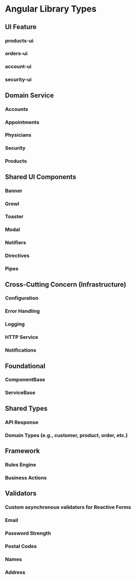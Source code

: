 # Angular Library Types

## UI Feature

### products-ui

### orders-ui

### account-ui

### security-ui

## Domain Service

### Accounts

### Appointments

### Physicians

### Security

### Products

## Shared UI Components

### Banner

### Growl

### Toaster

### Modal

### Notifiers

### Directives

### Pipes

## Cross-Cutting Concern (Infrastructure)

### Configuration

### Error Handling

### Logging

### HTTP Service

### Notifications

## Foundational

### ComponentBase

### ServiceBase

## Shared Types

### API Response

### Domain Types (e.g., customer, product, order, etc.)

## Framework

### Rules Engine

### Business Actions

## Validators

### Custom asynchronous validators for Reactive Forms

### Email

### Password Strength

### Postal Codes

### Names

### Address